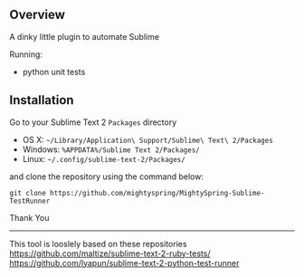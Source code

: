 Overview
--------
A dinky little plugin to automate Sublime

Running:

  - python unit tests 

Installation
------------

Go to your Sublime Text 2 `Packages` directory

 - OS X: `~/Library/Application\ Support/Sublime\ Text\ 2/Packages`
 - Windows: `%APPDATA%/Sublime Text 2/Packages/`
 - Linux: `~/.config/sublime-text-2/Packages/`

and clone the repository using the command below:

``` shell
git clone https://github.com/mightyspring/MightySpring-Sublime-TestRunner
```

Thank You
_________

This tool is looslely based on these repositories
https://github.com/maltize/sublime-text-2-ruby-tests/
https://github.com/lyapun/sublime-text-2-python-test-runner